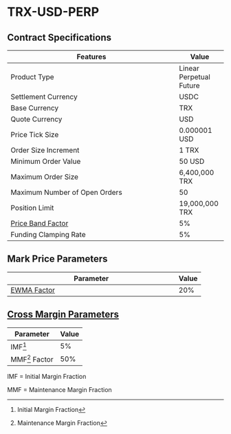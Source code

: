 # TRX-USD-PERP

## Contract Specifications

<table><thead><tr><th width="375.91797556719024">Features</th><th>Value</th></tr></thead><tbody><tr><td>Product Type</td><td>Linear Perpetual Future</td></tr><tr><td>Settlement Currency</td><td>USDC</td></tr><tr><td>Base Currency</td><td>TRX</td></tr><tr><td>Quote Currency</td><td>USD</td></tr><tr><td>Price Tick Size</td><td>0.000001 USD</td></tr><tr><td>Order Size Increment</td><td>1 TRX</td></tr><tr><td>Minimum Order Value</td><td>50 USD</td></tr><tr><td>Maximum Order Size</td><td>6,400,000 TRX</td></tr><tr><td>Maximum Number of Open Orders</td><td>50</td></tr><tr><td>Position Limit</td><td>19,000,000 TRX</td></tr><tr><td><a href="https://docs.paradex.trade/risk-system/price-bands">Price Band Factor</a></td><td>5%</td></tr><tr><td>Funding Clamping Rate</td><td>5%</td></tr></tbody></table>

## Mark Price Parameters

<table><thead><tr><th width="375">Parameter</th><th>Value</th></tr></thead><tbody><tr><td><a href="../../../risk-system/mark-price-calculation.md#funding-rate-formula">EWMA Factor</a></td><td>20%</td></tr></tbody></table>

## [Cross Margin Parameters](../../../risk-system/cross-margin-requirement.md#margin-fractions)

| Parameter      | Value |
| -------------- | ----- |
| IMF[^1]        | 5%    |
| MMF[^2] Factor | 50%   |

IMF = Initial Margin Fraction

MMF = Maintenance Margin Fraction

[^1]: Initial Margin Fraction

[^2]: Maintenance Margin Fraction
